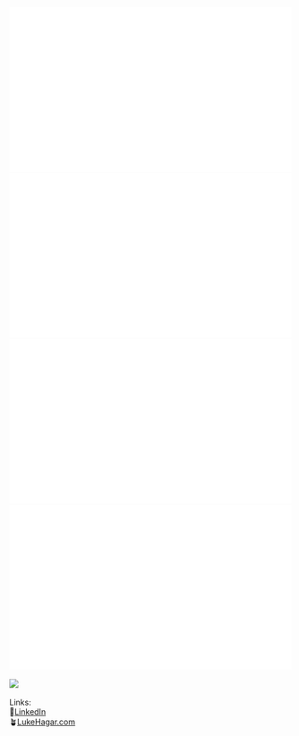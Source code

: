 ![](https://raw.githubusercontent.com/lukehagar/github-stats/master/generated/overview.svg#gh-dark-mode-only)
![](https://raw.githubusercontent.com/lukehagar/github-stats/master/generated/languages.svg#gh-dark-mode-only)
![](https://raw.githubusercontent.com/luke-hagar-sp/github-stats/master/generated/overview.svg#gh-dark-mode-only)
![](https://raw.githubusercontent.com/luke-hagar-sp/github-stats/master/generated/languages.svg#gh-dark-mode-only)

<img src="https://hits.seeyoufarm.com/api/count/incr/badge.svg?url=https%3A%2F%2Fgithub.com%2Flukehagar1212%2Fhit-counter" />

Links:   
🔗[LinkedIn](https://www.linkedin.com/in/lukehagar/ "Luke Hagar's LinkedIn")  
🪴[LukeHagar.com](https://lukehagar.com/ "Luke Hagar's Website")  
